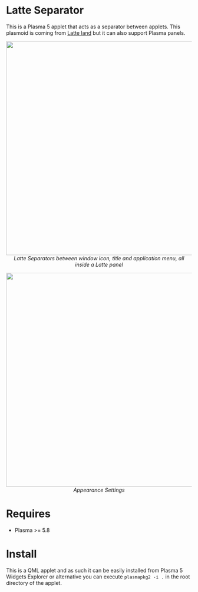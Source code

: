 # Latte Separator

This is a Plasma 5 applet that acts as a separator between applets. This plasmoid is coming from [Latte land](https://phabricator.kde.org/source/latte-dock/repository/master/) but it can also support Plasma panels.

<p align="center">
<img src="https://i.imgur.com/G1thx3D.png" width="580"><br/>
<i>Latte Separators between window icon, title and application menu, all inside a Latte panel</i>
</p>

<p align="center">
<img src="https://i.imgur.com/EVOdwCX.png" width="580"><br/>
<i>Appearance Settings</i>
</p>

# Requires

- Plasma >= 5.8

# Install

This is a QML applet and as such it can be easily installed from Plasma 5 Widgets Explorer or alternative you can execute `plasmapkg2 -i .` in the root directory of the applet.

